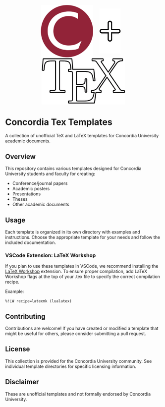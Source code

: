 
<p align="center">
    <img src="readme_data/concordia_logo_c.png" alt="Concordia University Logo" width="169px" style="vertical-align:middle;"/>
    <span>&nbsp;&nbsp;&nbsp;</span>
    <img src="readme_data/plus_sign.png" alt="Plus Sign" width="69px"style="vertical-align:middle;"/>
    <span>&nbsp;&nbsp;&nbsp;</span>
    <img src="readme_data/tex_logo_inverted_outline.png" alt="TeX Logo" width="269px" style="vertical-align:middle;"/>
</p>

# Concordia Tex Templates
A collection of unofficial TeX and LaTeX templates for Concordia University academic documents.

## Overview

This repository contains various templates designed for Concordia University students and faculty for creating:
- Conference/journal papers
- Academic posters
- Presentations
- Theses
- Other academic documents

## Usage

Each template is organized in its own directory with examples and instructions. Choose the appropriate template for your needs and follow the included documentation.

### VSCode Extension: LaTeX Workshop

If you plan to use these templates in VSCode, we recommend installing the [LaTeX Workshop](https://github.com/James-Yu/LaTeX-Workshop) extension. To ensure proper compilation, add LaTeX Workshop flags at the top of your .tex file to specify the correct compilation recipe.

Example:
```
%!LW recipe=latexmk (lualatex)
``` 

## Contributing

Contributions are welcome! If you have created or modified a template that might be useful for others, please consider submitting a pull request.

## License

This collection is provided for the Concordia University community. See individual template directories for specific licensing information.

## Disclaimer

These are unofficial templates and not formally endorsed by Concordia University.
